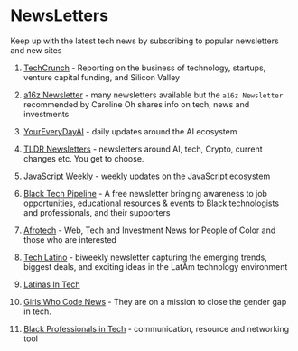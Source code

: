 # NewsLetters

Keep up with the latest tech news by subscribing to popular newsletters and new sites


1. [TechCrunch](https://techcrunch.com/?guccounter=1&guce_referrer=aHR0cHM6Ly93d3cuZ29vZ2xlLmNvbS8&guce_referrer_sig=AQAAABAmiveBJ7BKJvzRe61D1HBk9O0YDFmEB7jDuObWcOst0ruajfp1nkj5uEhpM3rjkXm6lrZ6KYUjyqw4IMDQOIJ1-MMDoZP3MlGJaIsU9iokqaAhLQVzmM6fI7YA6HHJaCt46dxoLEg_Xcy3ptJ4GycpAPg0zEgDwz2mGHQRlev0) - Reporting on the business of technology, startups, venture capital funding, and Silicon Valley

1. [a16z Newsletter](https://info.a16z.com/newsletters.html) - many newsletters available but the `a16z Newsletter` recommended by Caroline Oh shares info on tech, news and investments

1. [YourEveryDayAI](https://youreverydayai.com/) - daily updates around the AI ecosystem

1. [TLDR Newsletters](https://tldr.tech/) - newsletters around AI, tech, Crypto, current changes etc. You get to choose.

1. [JavaScript Weekly](https://javascriptweekly.com/) - weekly updates on the JavaScript ecosystem

1. [Black Tech Pipeline](https://blacktechpipeline.com/) - A free newsletter bringing awareness to job opportunities, educational resources & events to Black technologists and professionals, and their supporters

1. [Afrotech](https://afrotech.com/) -  Web, Tech and Investment News for People of Color and those who are interested

1. [Tech Latino](https://substack.com/@techlatino) - biweekly newsletter  capturing the emerging trends, biggest deals, and exciting ideas in the LatAm technology environment

1. [Latinas In Tech](https://latinasintech.org/blog)

1. [Girls Who Code News](https://girlswhocode.com/news) - They are on a mission to close the gender gap in tech.

1. [Black Professionals in Tech](https://www.bptn.com/) - communication, resource and networking tool